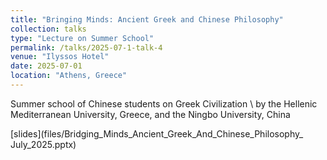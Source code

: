 ```yaml
---
title: "Bringing Minds: Ancient Greek and Chinese Philosophy"
collection: talks
type: "Lecture on Summer School"
permalink: /talks/2025-07-1-talk-4
venue: "Ilyssos Hotel"
date: 2025-07-01
location: "Athens, Greece"
---
```


Summer school of Chinese students on Greek Civilization \\
by the Hellenic Mediterranean University, Greece, and the Ningbo University, China


[slides](files/Bridging_Minds_Ancient_Greek_And_Chinese_Philosophy_ July_2025.pptx) 

